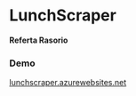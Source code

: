 LunchScraper
==========

**Referta Rasorio**

### Demo
[lunchscraper.azurewebsites.net](http://lunchscraper.azurewebsites.net/)

